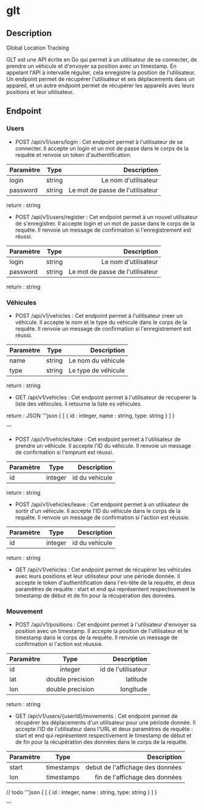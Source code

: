 # glt

## Description

Global Location Tracking

GLT est une API écrite en Go qui permet à un utilisateur de se connecter, de prendre un véhicule et d'envoyer sa position avec un timestamp. En appelant l'API à intervalle régulier, cela enregistre la position de l'utilisateur. Un endpoint permet de récupérer l'utilisateur et ses déplacements dans un appareil, et un autre endpoint permet de récupérer les appareils avec leurs positions et leur utilisateur.

## Endpoint

### Users

- POST /api/v1/users/login : Cet endpoint permet à l'utilisateur de se connecter. Il accepte un login et un mot de passe dans le corps de la requête et renvoie un token d'authentification.

| Paramètre | Type | Description |
| :--------------- |:---------------:| -----:|
| login | string | Le nom d'utilisateur |
| password | string | Le mot de passe de l'utilisateur |

return : string


- POST /api/v1/users/register : Cet endpoint permet à un nouvel utilisateur de s'enregistrer. Il accepte login et un mot de passe dans le corps de la requête. Il renvoie un message de confirmation si l'enregistrement est réussi.

| Paramètre | Type | Description |
| :--------------- |:---------------:| -----:|
| login | string | Le nom d'utilisateur |
| password | string | Le mot de passe de l'utilisateur |

return : string


### Véhicules

- POST /api/v1/vehicles : Cet endpoint permet à l'utilisateur creer un véhicule. Il accepte le nom et le type du vehicule dans le corps de la requête. Il renvoie un message de confirmation si l'enregistrement est réussi.

| Paramètre | Type | Description |
| :--------------- |:---------------:| -----:|
| name | string | Le nom du véhicule |
| type | string | Le type de véhicule |

return : string


- GET /api/v1/vehicles : Cet endpoint permet à l'utilisateur de recuperer la liste des véhicules. il retourne la liste es véhicules.

return : JSON
'''json
{
  [
    {
        id : integer,
        name : string,
        type: string
    }
  ]
}

'''

- POST /api/v1/vehicles/take : Cet endpoint permet à l'utilisateur de prendre un véhicule. Il accepte l'ID du véhicule. Il renvoie un message de confirmation si l'emprunt est réussi.


| Paramètre | Type | Description |
| :--------------- |:---------------:| -----:|
| id | integer | id du vehicule |

return : string


- POST /api/v1/vehicles/leave : Cet endpoint permet à un utilisateur de sortir d'un véhicule. Il accepte l'ID du véhicule dans le corps de la requête. Il renvoie un message de confirmation si l'action est réussie.

| Paramètre | Type | Description |
| :--------------- |:---------------:| -----:|
| id | integer | id du vehicule |

return : string

- GET /api/v1/vehicles : Cet endpoint permet de récupérer les véhicules avec leurs positions et leur utilisateur pour une période donnée. Il accepte le token d'authentification dans l'en-tête de la requête, et deux paramètres de requête : start et end qui représentent respectivement le timestamp de début et de fin pour la récupération des données.

### Mouvement

- POST /api/v1/positions : Cet endpoint permet à l'utilisateur d'envoyer sa position avec un timestamp. Il accepte la position de l'utilisateur et le timestamp dans le corps de la requête. Il renvoie un message de confirmation si l'action est réussie.

| Paramètre | Type | Description |
| :--------------- |:---------------:| -----:|
| id | integer | id de l'utilisateur |
| lat | double precision | latitude |
| lon | double precision | longitude |

return : string


- GET /api/v1/users/{userId}/movements : Cet endpoint permet de récupérer les déplacements d'un utilisateur pour une période donnée. Il accepte l'ID de l'utilisateur dans l'URL et deux paramètres de requête : start et end qui représentent respectivement le timestamp de début et de fin pour la récupération des données dans le corps de la requête.

| Paramètre | Type | Description |
| :--------------- |:---------------:| -----:|
| start | timestamps | debut de l'affichage des données |
| lon | timestamps | fin de l'affichage des données |



// todo
'''json
{
  [
    {
        id : integer,
        name : string,
        type: string
    }
  ]
}

'''
